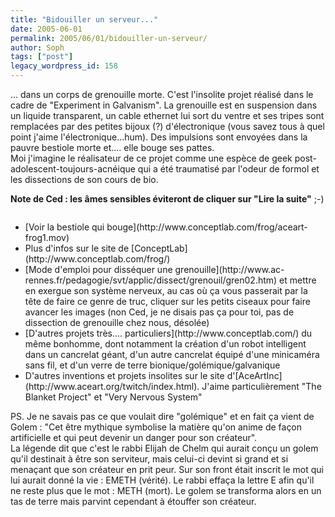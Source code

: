 ```yaml
---
title: "Bidouiller un serveur..."
date: 2005-06-01
permalink: 2005/06/01/bidouiller-un-serveur/
author: Soph
tags: ["post"]
legacy_wordpress_id: 158
---
```


... dans un corps de grenouille morte. C'est l'insolite projet réalisé dans le cadre de "Experiment in Galvanism". La grenouille est en suspension dans un liquide transparent, un cable ethernet lui sort du ventre et ses tripes sont remplacées par des petites bijoux (?) d'électronique (vous savez tous à quel point j'aime l'électronique...hum). Des impulsions sont envoyées dans la pauvre bestiole morte et.... elle bouge ses pattes.<br />
Moi j'imagine le réalisateur de ce projet comme une espèce de geek post-adolescent-toujours-acnéique qui a été traumatisé par l'odeur de formol et les dissections de son cours de bio.

__Note de Ced&nbsp;: les âmes sensibles éviteront de cliquer sur "Lire la suite"__ ;-)

<!-- excerpt -->

<img src="https://64k.be/wp-content/uploads/2006/general/hertz-frog-highres.jpg" alt="" />

 <ul> <li>[Voir la bestiole qui bouge](http://www.conceptlab.com/frog/aceart-frog1.mov)</li> <li>Plus d'infos sur le site de [ConceptLab](http://www.conceptlab.com/frog/)</li> <li>[Mode d'emploi pour disséquer une grenouille](http://www.ac-rennes.fr/pedagogie/svt/applic/dissect/grenouil/gren02.htm) et mettre en exergue son système nerveux, au cas où ça vous passerait par la tête de faire ce genre de truc, cliquer sur les petits ciseaux pour faire avancer les images (non Ced, je ne disais pas ça pour toi, pas de dissection de grenouille chez nous, désolée)</li> <li>[D'autres projets très.... particuliers](http://www.conceptlab.com/) du même bonhomme, dont notamment la création d'un robot intelligent dans un cancrelat géant, d'un autre cancrelat équipé d'une minicaméra sans fil, et d'un verre de terre bionique/golémique/galvanique</li> <li>D'autres inventions et projets insolites sur le site d'[AceArtInc](http://www.aceart.org/twitch/index.html). J'aime particulièrement "The Blanket Project" et "Very Nervous System"</li> </ul> 

PS. Je ne savais pas ce que voulait dire "golémique" et en fait ça vient de Golem&nbsp;: "Cet être mythique symbolise la matière qu'on anime de façon artificielle et qui peut devenir un danger pour son créateur".<br />
La légende dit que c'est le rabbi Elijah de Chelm qui aurait conçu un golem qu'il destinait à être son serviteur, mais celui-ci devint si grand et si menaçant que son créateur en prit peur. Sur son front était inscrit le mot qui lui aurait donné la vie&nbsp;: EMETH (vérité). Le rabbi effaça la lettre E afin qu'il ne reste plus que le mot&nbsp;: METH (mort). Le golem se transforma alors en un tas de terre mais parvint cependant à étouffer son créateur.
